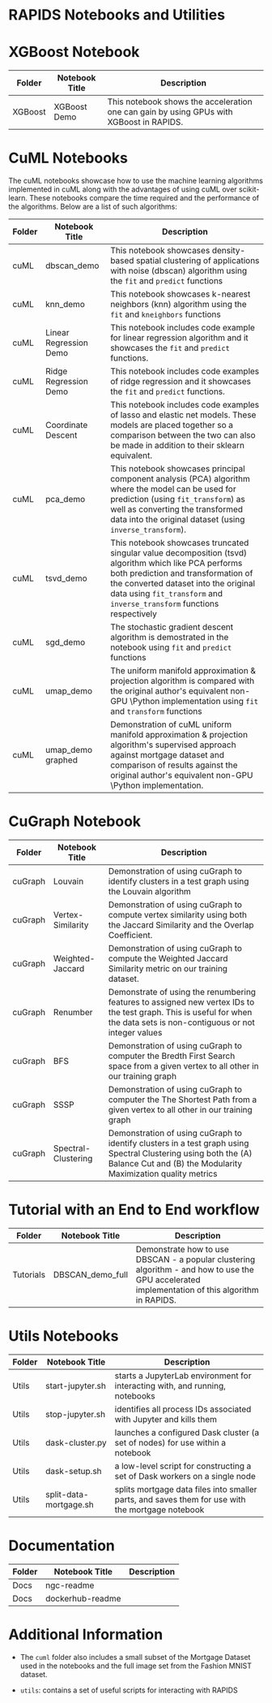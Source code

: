 # RAPIDS Notebooks and Utilities

# XGBoost Notebook
| Folder    | Notebook Title         | Description                                                                                                                                                                                                                   |
|-----------|------------------------|-------------------------------------------------------------------------------------------------------------------------------------------------------------------------------------------------------------------------------|
| XGBoost   | XGBoost Demo           | This notebook shows the acceleration one can gain by using GPUs with XGBoost in RAPIDS.                                                                                                                                       |
# CuML Notebooks
 The cuML notebooks showcase how to use the machine learning algorithms implemented in cuML along with the advantages of using cuML over scikit-learn. These notebooks compare the time required and the performance of the algorithms. Below are a list of such algorithms:
 
| Folder    | Notebook Title         | Description                                                                                                                                                                                                                   |
|-----------|------------------------|-------------------------------------------------------------------------------------------------------------------------------------------------------------------------------------------------------------------------------|
| cuML      | dbscan_demo            | This notebook showcases density-based spatial clustering of applications with noise (dbscan) algorithm using the `fit` and `predict` functions                                                                              |
| cuML      | knn_demo               | This notebook showcases k-nearest neighbors (knn) algorithm using the `fit` and `kneighbors` functions                                                                                                                          |
| cuML      | Linear Regression Demo | This notebook includes code example for linear regression algorithm and it showcases the `fit` and `predict` functions.                                                                                                                                             |
| cuML      | Ridge Regression Demo  | This notebook includes code examples of ridge regression and it showcases the `fit` and `predict` functions.                                                                                                                                          |
| cuML      | Coordinate Descent     | This notebook includes code examples of lasso and elastic net models. These models are placed together so a comparison between the two can also be made in addition to their sklearn equivalent.                                                                                                                                                                |
| cuML      | pca_demo               | This notebook showcases principal component analysis (PCA) algorithm where the model can be used for prediction (using `fit_transform`) as well as converting the transformed data into the original dataset (using `inverse_transform`).                                                                                                                |
| cuML      | tsvd_demo              | This notebook showcases truncated singular value decomposition (tsvd) algorithm which like PCA performs both prediction and transformation of the converted dataset into the original data using `fit_transform` and `inverse_transform` functions respectively                                                                                                     |
| cuML      | sgd_demo               | The stochastic gradient descent algorithm is demostrated in the notebook using `fit` and `predict` functions                                                                        |
| cuML      | umap_demo              | The uniform manifold approximation & projection algorithm is compared with the original author's equivalent non-GPU \Python implementation using `fit` and `transform` functions                       |
| cuML      | umap_demo graphed      | Demonstration of cuML uniform manifold approximation & projection algorithm's supervised approach against mortgage dataset and comparison of results against the original author's equivalent non-GPU \Python implementation. |

# CuGraph Notebook
| Folder    | Notebook Title         | Description                                                                                                                                                                                                                   |
|-----------|------------------------|-------------------------------------------------------------------------------------------------------------------------------------------------------------------------------------------------------------------------------|
| cuGraph   | Louvain                | Demonstration of using cuGraph to identify clusters in a test graph using the Louvain algorithm                                                                                                                               |
| cuGraph   | Vertex-Similarity      | Demonstration of using cuGraph to compute vertex similarity using both the Jaccard Similarity and the Overlap Coefficient.                                                                                                    |
| cuGraph   | Weighted-Jaccard       | Demonstration of using cuGraph to compute the Weighted Jaccard Similarity metric on our training dataset.                                                                                                                     |
| cuGraph   | Renumber               | Demonstrate of using the renumbering features to assigned new vertex IDs to the test graph.  This is useful for when the data sets is  non-contiguous or not integer values                                                   |
| cuGraph   | BFS                    | Demonstration of using cuGraph to computer the Bredth First Search space from a given vertex to all other in our training graph                                                                                               |
| cuGraph   | SSSP                   | Demonstration of using cuGraph to computer the The Shortest Path from a given vertex to all other in our training graph                                                                                                       |
| cuGraph   | Spectral-Clustering    | Demonstration of using cuGraph to identify clusters in a test graph using Spectral Clustering using both the (A) Balance Cut and (B) the Modularity Maximization quality metrics                                              |

# Tutorial with an End to End workflow

| Folder    | Notebook Title         | Description                                                                                                                                                                                                                   |
|-----------|------------------------|-------------------------------------------------------------------------------------------------------------------------------------------------------------------------------------------------------------------------------|
| Tutorials | DBSCAN_demo_full       | Demonstrate how to use DBSCAN - a popular clustering algorithm - and how to use the GPU accelerated implementation of this algorithm in RAPIDS.                                                                               |

# Utils Notebooks
| Folder    | Notebook Title         | Description                                                                                                                                                                                                                   |
|-----------|------------------------|-------------------------------------------------------------------------------------------------------------------------------------------------------------------------------------------------------------------------------|
| Utils     | start-jupyter.sh       | starts a JupyterLab environment for interacting with, and running, notebooks                                                                                                                                                  |
| Utils     | stop-jupyter.sh        | identifies all process IDs associated with Jupyter and kills them                                                                                                                                                             |
| Utils     | dask-cluster.py        | launches a configured Dask cluster (a set of nodes) for use within a notebook                                                                                                                                                 |
| Utils     | dask-setup.sh          | a low-level script for constructing a set of Dask workers on a single node                                                                                                                                                    |
| Utils     | split-data-mortgage.sh | splits mortgage data files into smaller parts, and saves them for use with the mortgage notebook                                                                                                                              |

# Documentation 
| Folder    | Notebook Title         | Description                                                                                                                                                                                                                   |
|-----------|------------------------|-------------------------------------------------------------------------------------------------------------------------------------------------------------------------------------------------------------------------------|
| Docs      | ngc-readme             |                                                                                                                                                                                                                               |
| Docs      | dockerhub-readme       |                                                                                                                                                                                                                               |

# Additional Information
* The `cuml` folder also includes a small subset of the Mortgage Dataset used in the notebooks and the full image set from the Fashion MNIST dataset.

* `utils`: contains a set of useful scripts for interacting with RAPIDS

